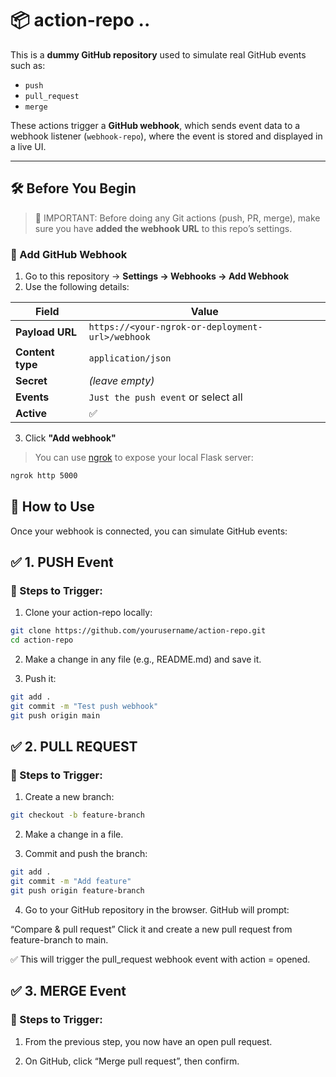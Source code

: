 # 📦 **action-repo** ..

This is a **dummy GitHub repository** used to simulate real GitHub events such as:
- `push`
- `pull_request`
- `merge`

These actions trigger a **GitHub webhook**, which sends event data to a webhook listener (`webhook-repo`), where the event is stored and displayed in a live UI.

---

## 🛠️ Before You Begin

> 📌 IMPORTANT: Before doing any Git actions (push, PR, merge), make sure you have **added the webhook URL** to this repo’s settings.

### 🔗 Add GitHub Webhook

1. Go to this repository → **Settings → Webhooks → Add Webhook**
2. Use the following details:

| Field            | Value                                      |
|------------------|--------------------------------------------|
| **Payload URL**  | `https://<your-ngrok-or-deployment-url>/webhook` |
| **Content type** | `application/json`                         |
| **Secret**       | *(leave empty)*                            |
| **Events**       | `Just the push event` or select all        |
| **Active**       | ✅                                           |

3. Click **"Add webhook"**

> You can use [ngrok](https://ngrok.com/) to expose your local Flask server:
```bash
ngrok http 5000
```

## 🚀 How to Use
Once your webhook is connected, you can simulate GitHub events:

## ✅ 1. PUSH Event

### 🔨 Steps to Trigger:
1. Clone your action-repo locally:
```bash
git clone https://github.com/yourusername/action-repo.git
cd action-repo
```

2. Make a change in any file (e.g., README.md) and save it.

3. Push it:

```bash
git add .
git commit -m "Test push webhook"
git push origin main
```

## ✅ 2. PULL REQUEST

### 🧪 Steps to Trigger:

1. Create a new branch:
```bash
git checkout -b feature-branch
```

2. Make a change in a file.

3. Commit and push the branch:

```bash
git add .
git commit -m "Add feature"
git push origin feature-branch
```

4. Go to your GitHub repository in the browser. GitHub will prompt:

“Compare & pull request”
Click it and create a new pull request from feature-branch to main.

✅ This will trigger the pull_request webhook event with action = opened.


## ✅ 3. MERGE Event

### 🧪 Steps to Trigger:
1. From the previous step, you now have an open pull request.

2. On GitHub, click “Merge pull request”, then confirm.
